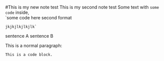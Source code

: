 #This is my new note test
This is my second note test
Some text with `some code` inside,  
    `some code here second format
    
    jkjkjlkjlkjlk`
sentence A
sentence B

This is a normal paragraph:

    This is a code block.
